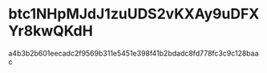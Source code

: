 # btc1NHpMJdJ1zuUDS2vKXAy9uDFXYr8kwQKdH
a4b3b2b601eecadc2f9569b311e5451e398f41b2bdadc8fd778fc3c9c128baac
